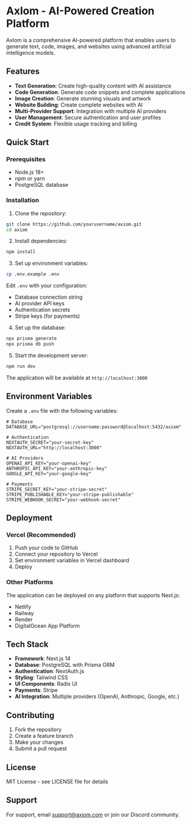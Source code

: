 # AxIom - AI-Powered Creation Platform

AxIom is a comprehensive AI-powered platform that enables users to generate text, code, images, and websites using advanced artificial intelligence models.

## Features

- **Text Generation**: Create high-quality content with AI assistance
- **Code Generation**: Generate code snippets and complete applications
- **Image Creation**: Generate stunning visuals and artwork
- **Website Building**: Create complete websites with AI
- **Multi-Provider Support**: Integration with multiple AI providers
- **User Management**: Secure authentication and user profiles
- **Credit System**: Flexible usage tracking and billing

## Quick Start

### Prerequisites

- Node.js 18+ 
- npm or yarn
- PostgreSQL database

### Installation

1. Clone the repository:
```bash
git clone https://github.com/yourusername/axiom.git
cd axiom
```

2. Install dependencies:
```bash
npm install
```

3. Set up environment variables:
```bash
cp .env.example .env
```

Edit `.env` with your configuration:
- Database connection string
- AI provider API keys
- Authentication secrets
- Stripe keys (for payments)

4. Set up the database:
```bash
npx prisma generate
npx prisma db push
```

5. Start the development server:
```bash
npm run dev
```

The application will be available at `http://localhost:3000`

## Environment Variables

Create a `.env` file with the following variables:

```env
# Database
DATABASE_URL="postgresql://username:password@localhost:5432/axiom"

# Authentication
NEXTAUTH_SECRET="your-secret-key"
NEXTAUTH_URL="http://localhost:3000"

# AI Providers
OPENAI_API_KEY="your-openai-key"
ANTHROPIC_API_KEY="your-anthropic-key"
GOOGLE_API_KEY="your-google-key"

# Payments
STRIPE_SECRET_KEY="your-stripe-secret"
STRIPE_PUBLISHABLE_KEY="your-stripe-publishable"
STRIPE_WEBHOOK_SECRET="your-webhook-secret"
```

## Deployment

### Vercel (Recommended)

1. Push your code to GitHub
2. Connect your repository to Vercel
3. Set environment variables in Vercel dashboard
4. Deploy

### Other Platforms

The application can be deployed on any platform that supports Next.js:
- Netlify
- Railway
- Render
- DigitalOcean App Platform

## Tech Stack

- **Framework**: Next.js 14
- **Database**: PostgreSQL with Prisma ORM
- **Authentication**: NextAuth.js
- **Styling**: Tailwind CSS
- **UI Components**: Radix UI
- **Payments**: Stripe
- **AI Integration**: Multiple providers (OpenAI, Anthropic, Google, etc.)

## Contributing

1. Fork the repository
2. Create a feature branch
3. Make your changes
4. Submit a pull request

## License

MIT License - see LICENSE file for details

## Support

For support, email support@axiom.com or join our Discord community.
